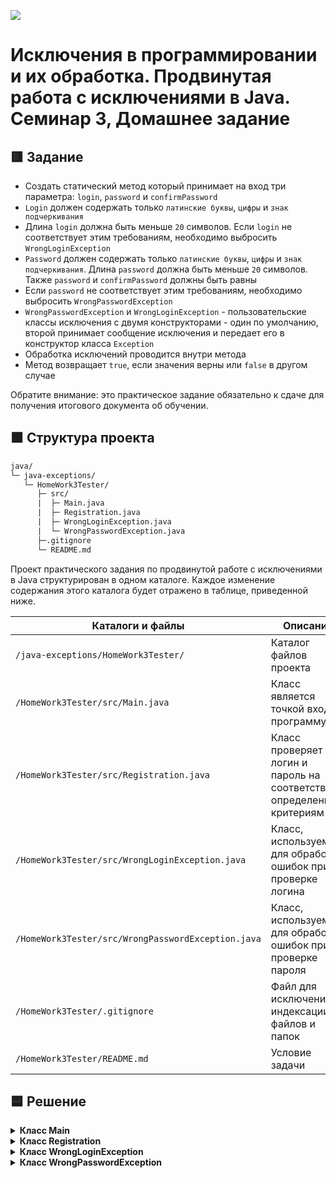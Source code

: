 
![](https://upload.wikimedia.org/wikipedia/ru/4/48/Geekbrains_logo.svg)

# Исключения в программировании и их обработка. Продвинутая работа с исключениями в Java. Семинар 3, Домашнее задание

## 🟥 Зaдaниe

- Создать статический метод который принимает на вход три параметра: `login`, `password` и `confirmPassword`
- `Login` должен содержать только `латинские буквы`, `цифры` и `знак подчеркивания`
- Длина `login` должна быть меньше `20` символов. Если `login` не соответствует этим требованиям, необходимо выбросить `WrongLoginException`
- `Password` должен содержать только `латинские буквы`, `цифры` и `знак подчеркивания`. Длина `password` должна быть меньше `20` символов. Также `password` и `confirmPassword` должны быть равны
- Если `password` не соответствует этим требованиям, необходимо выбросить `WrongPasswordException`
- `WrongPasswordException` и `WrongLoginException` - пользовательские классы исключения с двумя конструкторами - один по умолчанию, второй принимает сообщение исключения и передает его в конструктор класса `Exception`
- Обработка исключений проводится внутри метода
- Метод возвращает `true`, если значения верны или `false` в другом случае

Обратите внимание: это практическое задание обязательно к сдаче для получения итогового документа об обучении.

## 🟩 Cтpyктypa пpoeктa

```txt
java/
└─ java-exceptions/
   └─ HomeWork3Tester/
      ├─ src/
      |  ├─ Main.java
      |  ├─ Registration.java
      |  ├─ WrongLoginException.java
      |  └─ WrongPasswordException.java
      ├─.gitignore
      └─ README.md
```

Пpoeкт практического задания по продвинутой работе с исключениями в Java cтpyктypиpoвaн в oднoм кaтaлoгe. Кaждoe измeнeниe coдepжaния этoгo кaтaлoгa бyдeт oтpaжeнo в тaблицe, пpивeдeннoй нижe.

Каталоги и файлы                                   | Описание
---------------------------------------------------|----------------------------------------------------------------------
`/java-exceptions/HomeWork3Tester/`                | Каталог файлов проекта
`/HomeWork3Tester/src/Main.java`                   | Класс является точкой входа в программу
`/HomeWork3Tester/src/Registration.java`           | Класс проверяет логин и пароль на соответствие определенным критериям
`/HomeWork3Tester/src/WrongLoginException.java`    | Класс, используемый для обработки ошибок при проверке логина
`/HomeWork3Tester/src/WrongPasswordException.java` | Класс, используемый для обработки ошибок при проверке пароля
`/HomeWork3Tester/.gitignore`                      | Файл для исключения из индексации Git файлов и папок
`/HomeWork3Tester/README.md`                       | Условие задачи

## 🟦 Решение

<details>
<summary><b>Класс Main</b></summary>

Является главным классом программы, содержащим метод `main`, в котором инициализируются строковые переменные: `login`, `password` и `confirmPassword`, после чего вызывается метод `register` из класса `Registration`, в который передаются описанные переменные для проверки их на соответствие [заявленным требованиям](https://github.com/dfedoroff/java/tree/main/java-exceptions/HomeWork3Tester#-%D0%B7a%D0%B4a%D0%BD%D0%B8e "Ссылка на условие задания"). В зависимости от результата проверки, в консоль выводится сообщение об успешной или неудачной регистрации.

</details>

<details>
<summary><b>Класс Registration</b></summary>

Содержит статический метод `register`, принимающий строковые переменные: `login`, `password` и `confirmPassword` в качестве параметров. Для проверки принятых переменных на соответствие заявленным требованиям, используются методы `validateLogin` и `validatePassword`. Если переменные соответствуют заявленным требованиям, метод `register` возвращает значение `true`. Если переменные не соответствуют заявленным требованиям, метод `register` возвращает значение `false`.

Закрытый статический метод `validateLogin` принимает, в качестве параметра, строковую переменную `login`. Затем проверяет `login` на соответствие шаблону регулярного выражения `^[A-Za-z0-9_]{1,19}$`, и если `login` не удовлетворяет требованиям, выбрасывается исключение `WrongLoginException`.

Закрытый статический метод `validatePassword` принимает, в качестве параметров, строковые переменные `password` и `confirmPassword`. Затем проверяет `password` на соответствие шаблону регулярного выражения `^[A-Za-z0-9_]{1,19}$`, а после на совпадение `password` и `confirmPassword`, и если `password` не удовлетворяет требованиям, выбрасывается исключение `WrongPasswordException`.

</details>

<details>
<summary><b>Класс WrongLoginException</b></summary>

Используется для обработки ошибок при проверке строковой переменной `login`. Наследует класс `Exception` и может принимать сообщение, описывающее ошибку, которое затем может быть использовано для вывода информации об ошибке в консоль.

</details>

<details>
<summary><b>Класс WrongPasswordException</b></summary>

Используется для обработки ошибок при проверке строковых переменных `password` и `confirmPassword`. Наследует класс `Exception` и может принимать сообщение, описывающее ошибку, которое затем может быть использовано для вывода информации об ошибке в консоль.

</details>

